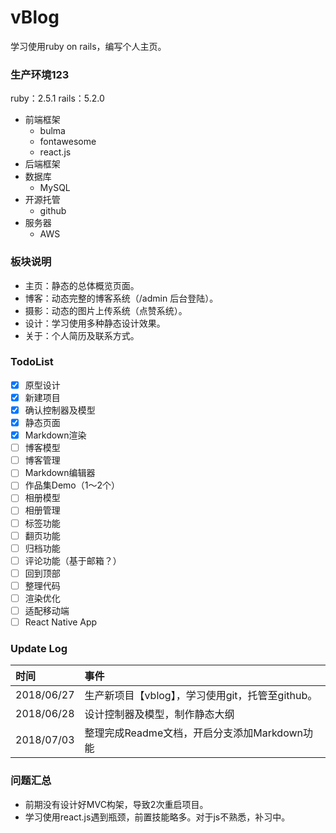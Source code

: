 # vBlog

学习使用ruby on rails，编写个人主页。

### 生产环境123

ruby：2.5.1
rails：5.2.0
- 前端框架
  - bulma
  - fontawesome
  - react.js
- 后端框架
- 数据库
  - MySQL
- 开源托管
  - github
- 服务器
  - AWS

### 板块说明

- 主页：静态的总体概览页面。
- 博客：动态完整的博客系统（/admin 后台登陆）。
- 摄影：动态的图片上传系统（点赞系统）。
- 设计：学习使用多种静态设计效果。
- 关于：个人简历及联系方式。

### TodoList

* [x] 原型设计
* [x] 新建项目
* [x] 确认控制器及模型
* [x] 静态页面
* [X] Markdown渲染
* [ ] 博客模型
* [ ] 博客管理
* [ ] Markdown编辑器
* [ ] 作品集Demo（1～2个）
* [ ] 相册模型
* [ ] 相册管理
* [ ] 标签功能
* [ ] 翻页功能
* [ ] 归档功能
* [ ] 评论功能（基于邮箱？）
* [ ] 回到顶部
* [ ] 整理代码
* [ ] 渲染优化
* [ ] 适配移动端
* [ ] React Native App

### Update Log

|时间|事件|
|:---|:---|
|2018/06/27|生产新项目【vblog】，学习使用git，托管至github。|
|2018/06/28|设计控制器及模型，制作静态大纲|
|2018/07/03|整理完成Readme文档，开启分支添加Markdown功能|


### 问题汇总

- 前期没有设计好MVC构架，导致2次重启项目。
- 学习使用react.js遇到瓶颈，前置技能略多。对于js不熟悉，补习中。